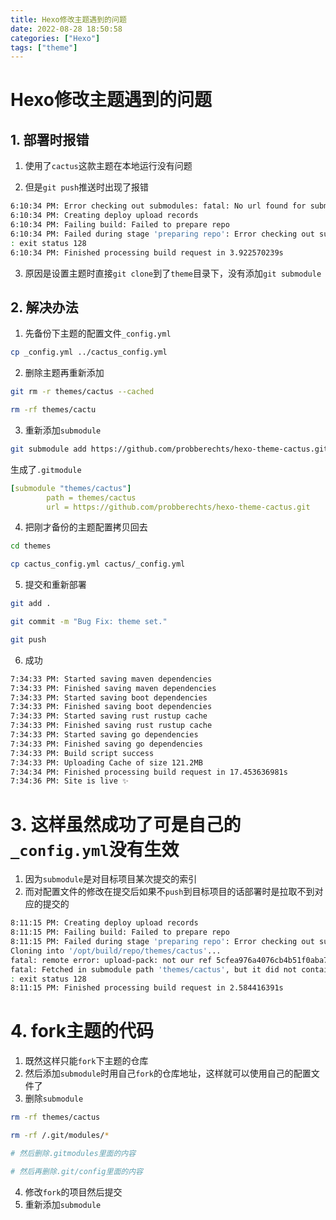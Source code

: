 ```yaml
---
title: Hexo修改主题遇到的问题
date: 2022-08-28 18:50:58
categories: ["Hexo"]
tags: ["theme"]
---
```


# Hexo修改主题遇到的问题

## 1. 部署时报错

1. 使用了`cactus`这款主题在本地运行没有问题

2. 但是`git push`推送时出现了报错

```bash
6:10:34 PM: Error checking out submodules: fatal: No url found for submodule path 'themes/cactus' in .gitmodules
6:10:34 PM: Creating deploy upload records
6:10:34 PM: Failing build: Failed to prepare repo
6:10:34 PM: Failed during stage 'preparing repo': Error checking out submodules: fatal: No url found for submodule path 'themes/cactus' in .gitmodules
: exit status 128
6:10:34 PM: Finished processing build request in 3.922570239s
```

3. 原因是设置主题时直接`git clone`到了`theme`目录下，没有添加`git submodule`

## 2. 解决办法

1. 先备份下主题的配置文件`_config.yml`

```bash
cp _config.yml ../cactus_config.yml
```

2. 删除主题再重新添加

```bash
git rm -r themes/cactus --cached

rm -rf themes/cactu
```

3. 重新添加`submodule`

```bash
git submodule add https://github.com/probberechts/hexo-theme-cactus.git themes/cactus
```

生成了`.gitmodule`

```yml
[submodule "themes/cactus"]
        path = themes/cactus
        url = https://github.com/probberechts/hexo-theme-cactus.git
```

4. 把刚才备份的主题配置拷贝回去

```bash
cd themes

cp cactus_config.yml cactus/_config.yml
```

5. 提交和重新部署

```bash
git add .

git commit -m "Bug Fix: theme set."

git push
```

6. 成功

```bash
7:34:33 PM: Started saving maven dependencies
7:34:33 PM: Finished saving maven dependencies
7:34:33 PM: Started saving boot dependencies
7:34:33 PM: Finished saving boot dependencies
7:34:33 PM: Started saving rust rustup cache
7:34:33 PM: Finished saving rust rustup cache
7:34:33 PM: Started saving go dependencies
7:34:33 PM: Finished saving go dependencies
7:34:33 PM: Build script success
7:34:33 PM: Uploading Cache of size 121.2MB
7:34:34 PM: Finished processing build request in 17.453636981s
7:34:36 PM: Site is live ✨
```

# 3. 这样虽然成功了可是自己的`_config.yml`没有生效

1. 因为`submodule`是对目标项目某次提交的索引
2. 而对配置文件的修改在提交后如果不`push`到目标项目的话部署时是拉取不到对应的提交的

```bash
8:11:15 PM: Creating deploy upload records
8:11:15 PM: Failing build: Failed to prepare repo
8:11:15 PM: Failed during stage 'preparing repo': Error checking out submodules: Submodule 'themes/cactus' (https://github.com/probberechts/hexo-theme-cactus.git) registered for path 'themes/cactus'
Cloning into '/opt/build/repo/themes/cactus'...
fatal: remote error: upload-pack: not our ref 5cfea976a4076cb4b51f0aba79ac7aa9f27b1cee
fatal: Fetched in submodule path 'themes/cactus', but it did not contain 5cfea976a4076cb4b51f0aba79ac7aa9f27b1cee. Direct fetching of that commit failed.
: exit status 128
8:11:15 PM: Finished processing build request in 2.584416391s
```

# 4. fork主题的代码

1. 既然这样只能`fork`下主题的仓库
2. 然后添加`submodule`时用自己`fork`的仓库地址，这样就可以使用自己的配置文件了
3. 删除`submodule`

```bash
rm -rf themes/cactus

rm -rf /.git/modules/*

# 然后删除.gitmodules里面的内容

# 然后再删除.git/config里面的内容
```

4. 修改`fork`的项目然后提交
5. 重新添加`submodule`

```bash
```

